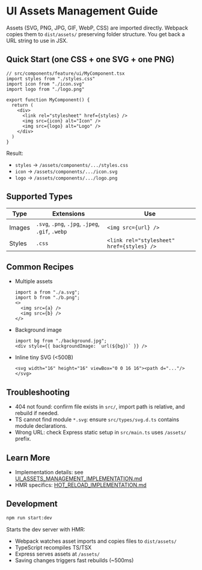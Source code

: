 # UI Assets Management Guide

Assets (SVG, PNG, JPG, GIF, WebP, CSS) are imported directly. Webpack copies them to `dist/assets/` preserving folder structure. You get back a URL string to use in JSX.

## Quick Start (one CSS + one SVG + one PNG)

```tsx
// src/components/feature/ui/MyComponent.tsx
import styles from "./styles.css"
import icon from "./icon.svg"
import logo from "./logo.png"

export function MyComponent() {
  return (
    <div>
      <link rel="stylesheet" href={styles} />
      <img src={icon} alt="Icon" />
      <img src={logo} alt="Logo" />
    </div>
  )
}
```

Result:
- `styles` → `/assets/components/.../styles.css`
- `icon` → `/assets/components/.../icon.svg`
- `logo` → `/assets/components/.../logo.png`

## Supported Types

| Type | Extensions | Use |
|------|------------|-----|
| Images | `.svg`, `.png`, `.jpg`, `.jpeg`, `.gif`, `.webp` | `<img src={url} />` |
| Styles | `.css` | `<link rel="stylesheet" href={styles} />` |

## Common Recipes

- Multiple assets
  ```tsx
  import a from "./a.svg";
  import b from "./b.png";
  <>
    <img src={a} />
    <img src={b} />
  </>
  ```

- Background image
  ```tsx
  import bg from "./background.jpg";
  <div style={{ backgroundImage: `url(${bg})` }} />
  ```

- Inline tiny SVG (<500B)
  ```tsx
  <svg width="16" height="16" viewBox="0 0 16 16"><path d="..."/></svg>
  ```

## Troubleshooting

- 404 not found: confirm file exists in `src/`, import path is relative, and rebuild if needed.
- TS cannot find module `*.svg`: ensure `src/types/svg.d.ts` contains module declarations.
- Wrong URL: check Express static setup in `src/main.ts` uses `/assets/` prefix.

## Learn More

- Implementation details: see [UI_ASSETS_MANAGEMENT_IMPLEMENTATION.md](./UI_ASSETS_MANAGEMENT_IMPLEMENTATION.md)
- HMR specifics: [HOT_RELOAD_IMPLEMENTATION.md](./HOT_RELOAD_IMPLEMENTATION.md)

## Development

```bash
npm run start:dev
```

Starts the dev server with HMR:
- Webpack watches asset imports and copies files to `dist/assets/`
- TypeScript recompiles TS/TSX
- Express serves assets at `/assets/`
- Saving changes triggers fast rebuilds (~500ms)
